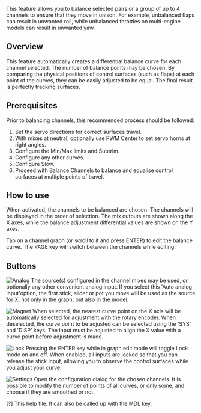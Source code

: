 This feature allows you to balance selected pairs or a group of up to 4 channels to ensure that they move in unison. For example, unbalanced flaps can result in unwanted roll, while unbalanced throttles on multi-engine models can result in unwanted yaw.

## Overview
This feature automatically creates a differential balance curve for each channel selected. The number of balance points may be chosen. By comparing the physical positions of control surfaces (such as flaps) at each point of the curves, they can be easily adjusted to be equal. The final result is perfectly tracking surfaces.

## Prerequisites 
Prior to balancing channels, this recommended process should be followed:
1. Set the servo directions for correct surfaces travel.
2. With mixes at neutral, optionally use PWM Center to set servo horns at right angles.
3. Configure the Min/Max limits and Subtrim.
4. Configure any other curves.
5. Configure Slow.
6. Proceed with Balance Channels to balance and equalise control surfaces at multiple points of travel.

## How to use
When activated, the channels to be balanced are chosen. The channels will be displayed in the order of selection. The mix outputs are shown along the X axes, while the balance adjustment differential values are shown on the Y axes.

Tap on a channel graph (or scroll to it and press ENTER) to edit the balance curve. The PAGE key will switch between the channels while editing.

## Buttons
![Analog](FLASH:/bitmaps/system/icon_analog.png) The source(s) configured in the channel mixes may be used, or optionally any other convenient analog input. If you select this 'Auto analog input'option, the first stick, slider or pot you move will be used as the source for X, not only in the graph, but also in the model.

![Magnet](FLASH:/bitmaps/system/icon_magnet.png) When selected, the nearest curve point on the X axis will be automatically selected for adjustment with the rotary encoder. When deselected, the curve point to be adjusted can be selected using the 'SYS' and 'DISP' keys. The input must be adjusted to align the X value with a curve point before adjustment is made.

![Lock](FLASH:/bitmaps/system/icon_lock.png) Pressing the ENTER key while in graph edit mode will toggle Lock mode on and off. When enabled, all inputs are locked so that you can release the stick input, allowing you to observe the control surfaces while you adjust your curve.

![Settings](FLASH:/bitmaps/system/icon_system.png) Open the configuration dialog for the chosen channels. It is possible to modify the number of points of all curves, or only some, and choose if they are smoothed or not.

[?] This help file. It can also be called up with the MDL key.